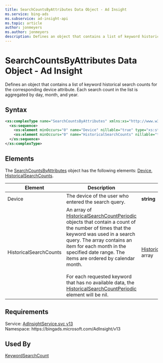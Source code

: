 ```yaml
---
title: SearchCountsByAttributes Data Object - Ad Insight
ms.service: bing-ads
ms.subservice: ad-insight-api
ms.topic: article
author: jonmeyers
ms.author: jonmeyers
description: Defines an object that contains a list of keyword historical search counts for the corresponding device attribute.
---
```

# SearchCountsByAttributes Data Object - Ad Insight
Defines an object that contains a list of keyword historical search counts for the corresponding device attribute. Each search count in the list is aggregated by day, month, and year.

## Syntax
```xml
<xs:complexType name="SearchCountsByAttributes" xmlns:xs="http://www.w3.org/2001/XMLSchema">
  <xs:sequence>
    <xs:element minOccurs="0" name="Device" nillable="true" type="xs:string" />
    <xs:element minOccurs="0" name="HistoricalSearchCounts" nillable="true" type="tns:ArrayOfHistoricalSearchCountPeriodic" />
  </xs:sequence>
</xs:complexType>
```

## <a name="elements"></a>Elements

The [SearchCountsByAttributes](searchcountsbyattributes.md) object has the following elements: [Device](#device), [HistoricalSearchCounts](#historicalsearchcounts).

|Element|Description|Data Type|
|-----------|---------------|-------------|
|<a name="device"></a>Device|The device of the user who entered the search query.|**string**|
|<a name="historicalsearchcounts"></a>HistoricalSearchCounts|An array of [HistoricalSearchCountPeriodic](historicalsearchcountperiodic.md) objects that contain a count of the number of times that the keyword was used in a search query. The array contains an item for each month in the specified date range. The items are ordered by calendar month.<br/><br/>For each requested keyword that has no available data, the [HistoricalSearchCountPeriodic](historicalsearchcountperiodic.md) element will be nil.|[HistoricalSearchCountPeriodic](historicalsearchcountperiodic.md) array|

## Requirements
Service: [AdInsightService.svc v13](https://adinsight.api.bingads.microsoft.com/Api/Advertiser/AdInsight/v13/AdInsightService.svc)  
Namespace: https\://bingads.microsoft.com/AdInsight/v13  

## Used By
[KeywordSearchCount](keywordsearchcount.md)  
